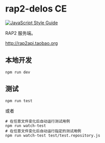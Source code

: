 # rap2-delos CE

[![JavaScript Style Guide](https://img.shields.io/badge/code_style-standard-brightgreen.svg)](https://standardjs.com)

RAP2 服务端。

http://rap2api.taobao.org

## 本地开发

```
npm run dev
```

## 测试

```
npm run test
```

或者

```
# 在任意文件变化后自动运行测试用例
npm run watch-test
# 在任意文件变化后自动运行指定的测试用例
npm run watch-test test/test.repository.js
```
